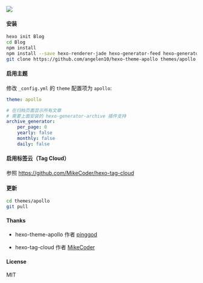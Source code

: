 ![](https://ww2.sinaimg.cn/large/006tNc79gy1fdmbzcpt9qj31kw0wxgov.jpg)

#### 安装

``` bash
hexo init Blog 
cd Blog 
npm install
npm install --save hexo-renderer-jade hexo-generator-feed hexo-generator-sitemap hexo-browsersync hexo-generator-archive
git clone https://github.com/angelen10/hexo-theme-apollo themes/apollo
```



#### 启用主题

修改 `_config.yml` 的 `theme` 配置项为 `apollo`:

```yaml
theme: apollo

# 在归档页面显示所有文章
# 需要上面安装的 hexo-generator-archive 插件支持
archive_generator:
    per_page: 0
    yearly: false
    monthly: false
    daily: false
```



#### 启用标签云（Tag Cloud）

参照 https://github.com/MikeCoder/hexo-tag-cloud



#### 更新

``` bash
cd themes/apollo 
git pull
```



#### Thanks

- hexo-theme-apollo 作者 [pinggod](https://github.com/pinggod)


- hexo-tag-cloud 作者 [MikeCoder](https://github.com/MikeCoder)



#### License

MIT
